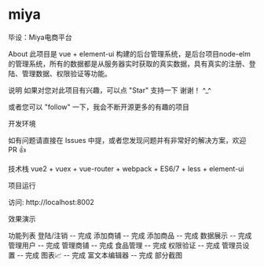 # miya
毕设：Miya电商平台


About
此项目是 vue + element-ui 构建的后台管理系统，是后台项目node-elm 的管理系统，所有的数据都是从服务器实时获取的真实数据，具有真实的注册、登陆、管理数据、权限验证等功能。

说明
如果对您对此项目有兴趣，可以点 "Star" 支持一下 谢谢！ ^_^

或者您可以 "follow" 一下，我会不断开源更多的有趣的项目

开发环境  

如有问题请直接在 Issues 中提，或者您发现问题并有非常好的解决方案，欢迎 PR 👍
 

技术栈
vue2 + vuex + vue-router + webpack + ES6/7 + less + element-ui

项目运行
 
 

访问: http://localhost:8002

效果演示
 


功能列表
 登陆/注销 -- 完成
 添加商铺 -- 完成
 添加商品 -- 完成
 数据展示 -- 完成
 管理用户 -- 完成
 管理商铺 -- 完成
 食品管理 -- 完成
 权限验证 -- 完成
 管理员设置 -- 完成
 图表📈 -- 完成
 富文本编辑器 -- 完成
部分截图
